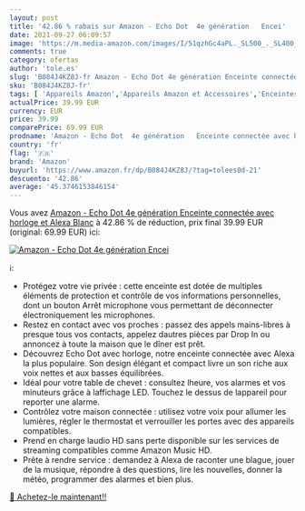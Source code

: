 ```yaml
---
layout: post
title: '42.86 % rabais sur Amazon - Echo Dot  4e génération   Encei'
date: 2021-09-27 06:09:57
image: 'https://m.media-amazon.com/images/I/51qzhGc4aPL._SL500_._SL400_.jpg'
comments: true
category: ofertas
author: 'tole.es'
slug: 'B084J4KZ8J-fr Amazon - Echo Dot 4e génération Enceinte connectée avec...'
sku: 'B084J4KZ8J-fr'
tags: [ 'Appareils Amazon','Appareils Amazon et Accessoires','Enceintes connectées','Enceintes et écrans connectés Echo','amazon', ]
actualPrice: 39.99 EUR
currency: EUR
price: 39.99
comparePrice: 69.99 EUR
prodname: 'Amazon - Echo Dot  4e génération   Enceinte connectée avec horloge et Alexa  Blanc'
country: 'fr'
flag: '🇫🇷'
brand: 'Amazon'
buyurl: 'https://www.amazon.fr/dp/B084J4KZ8J/?tag=tolees0d-21'
descuento: '42.86'
average: '45.3746153846154'
---
```


Vous avez [Amazon - Echo Dot  4e génération   Enceinte connectée avec horloge et Alexa  Blanc](https://www.amazon.fr/dp/B084J4KZ8J/?tag=tolees0d-21)  à  42.86 % de réduction, prix final  39.99 EUR (original: 69.99 EUR) ici:

[![Amazon - Echo Dot  4e génération   Encei](https://m.media-amazon.com/images/I/51qzhGc4aPL._SL500_._SL400_.jpg)](https://www.amazon.fr/dp/B084J4KZ8J/?tag=tolees0d-21)

ℹ️:

- Protégez votre vie privée : cette enceinte est dotée de multiples éléments de protection et contrôle de vos informations personnelles, dont un bouton Arrêt microphone vous permettant de déconnecter électroniquement les microphones.
- Restez en contact avec vos proches : passez des appels mains-libres à presque tous vos contacts, appelez dautres pièces par Drop In ou annoncez à toute la maison que le dîner est prêt.
- Découvrez Echo Dot avec horloge, notre enceinte connectée avec Alexa la plus populaire. Son design élégant et compact livre un son riche aux voix nettes et aux basses équilibrées.
- Idéal pour votre table de chevet : consultez lheure, vos alarmes et vos minuteurs grâce à laffichage LED. Touchez le dessus de lappareil pour reporter une alarme.
- Contrôlez votre maison connectée : utilisez votre voix pour allumer les lumières, régler le thermostat et verrouiller les portes avec des appareils compatibles.
- Prend en charge laudio HD sans perte disponible sur les services de streaming compatibles comme Amazon Music HD.
- Prête à rendre service : demandez à Alexa de raconter une blague, jouer de la musique, répondre à des questions, lire les nouvelles, donner la météo, programmer des alarmes et bien plus.

[🛒 Achetez-le maintenant!!](https://www.amazon.fr/dp/B084J4KZ8J/?tag=tolees0d-21)
